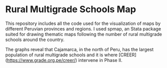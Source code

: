# Rural Multigrade Schools Map
This repository includes all the code used for the visualization of maps by different Peruvian provinces and regions. I used spmap, an Stata package suited for drawing thematic maps following the number of rural multigrade schools around the country. 

The graphs reveal that Cajamarca, in the north of Peru, has the largest population of rural multigrade schools and it is where [CREER] (https://www.grade.org.pe/creer/) intervene in Phase II.

